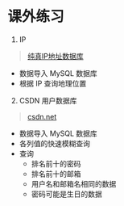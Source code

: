 # 课外练习

1. IP
  
  > [纯真IP地址数据库](http://cz88.net/) 
  
  - 数据导入 MySQL 数据库
  - 根据 IP 查询地理位置
2. CSDN 用户数据库

  > [csdn.net](http://csdn.net)

 - 数据导入 MySQL 数据库
 - 各列值的快速模糊查询
 - 查询
   - 排名前十的密码
   - 排名前十的邮箱
   - 用户名和邮箱名相同的数据
   - 密码可能是生日的数据